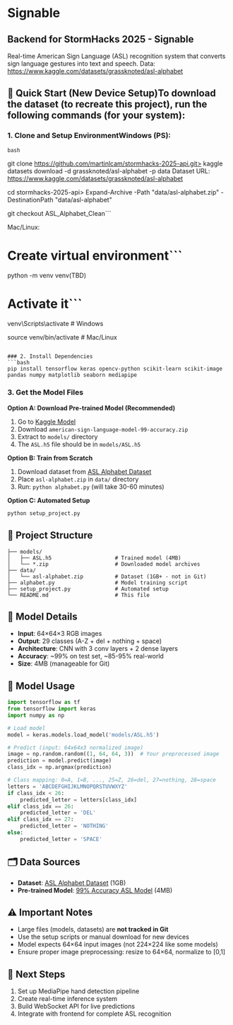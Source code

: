 # Signable
## Backend for StormHacks 2025 - Signable



Real-time American Sign Language (ASL) recognition system that converts sign language gestures into text and speech. Data: https://www.kaggle.com/datasets/grassknoted/asl-alphabet



## 🚀 Quick Start (New Device Setup)To download the dataset (to recreate this project), run the following commands (for your system):



### 1. Clone and Setup EnvironmentWindows (PS):

```bash```

git clone https://github.com/martinlcam/stormhacks-2025-api.git> kaggle datasets download -d grassknoted/asl-alphabet -p data Dataset URL: https://www.kaggle.com/datasets/grassknoted/asl-alphabet

cd stormhacks-2025-api> Expand-Archive -Path "data/asl-alphabet.zip" -DestinationPath "data/asl-alphabet"

git checkout ASL_Alphabet_Clean```

Mac/Linux:

# Create virtual environment```

python -m venv venv(TBD)

# Activate it```

venv\Scripts\activate  # Windows

source venv/bin/activate  # Mac/Linux
```

### 2. Install Dependencies
```bash
pip install tensorflow keras opencv-python scikit-learn scikit-image pandas numpy matplotlib seaborn mediapipe
```

### 3. Get the Model Files

**Option A: Download Pre-trained Model (Recommended)**
1. Go to [Kaggle Model](https://www.kaggle.com/datasets/namanmanchanda/american-sign-language-model-99-accuracy)
2. Download `american-sign-language-model-99-accuracy.zip`
3. Extract to `models/` directory
4. The `ASL.h5` file should be in `models/ASL.h5`

**Option B: Train from Scratch**
1. Download dataset from [ASL Alphabet Dataset](https://www.kaggle.com/datasets/grassknoted/asl-alphabet)
2. Place `asl-alphabet.zip` in `data/` directory  
3. Run: `python alphabet.py` (will take 30-60 minutes)

**Option C: Automated Setup**
```bash
python setup_project.py
```

## 📁 Project Structure
```
├── models/
│   ├── ASL.h5                    # Trained model (4MB)
│   └── *.zip                     # Downloaded model archives
├── data/
│   └── asl-alphabet.zip          # Dataset (1GB+ - not in Git)
├── alphabet.py                   # Model training script
├── setup_project.py              # Automated setup
└── README.md                     # This file
```

## 🧠 Model Details
- **Input**: 64×64×3 RGB images
- **Output**: 29 classes (A-Z + del + nothing + space)
- **Architecture**: CNN with 3 conv layers + 2 dense layers  
- **Accuracy**: ~99% on test set, ~85-95% real-world
- **Size**: 4MB (manageable for Git)

## 🔧 Model Usage
```python
import tensorflow as tf
from tensorflow import keras
import numpy as np

# Load model
model = keras.models.load_model('models/ASL.h5')

# Predict (input: 64x64x3 normalized image)
image = np.random.random((1, 64, 64, 3))  # Your preprocessed image
prediction = model.predict(image)
class_idx = np.argmax(prediction)

# Class mapping: 0=A, 1=B, ..., 25=Z, 26=del, 27=nothing, 28=space
letters = 'ABCDEFGHIJKLMNOPQRSTUVWXYZ'
if class_idx < 26:
    predicted_letter = letters[class_idx]
elif class_idx == 26:
    predicted_letter = 'DEL'
elif class_idx == 27:
    predicted_letter = 'NOTHING'
else:
    predicted_letter = 'SPACE'
```

## 🗂️ Data Sources
- **Dataset**: [ASL Alphabet Dataset](https://www.kaggle.com/datasets/grassknoted/asl-alphabet) (1GB)
- **Pre-trained Model**: [99% Accuracy ASL Model](https://www.kaggle.com/datasets/namanmanchanda/american-sign-language-model-99-accuracy) (4MB)

## ⚠️ Important Notes
- Large files (models, datasets) are **not tracked in Git**
- Use the setup scripts or manual download for new devices
- Model expects 64×64 input images (not 224×224 like some models)
- Ensure proper image preprocessing: resize to 64×64, normalize to [0,1]

## 🧩 Next Steps
1. Set up MediaPipe hand detection pipeline
2. Create real-time inference system  
3. Build WebSocket API for live predictions
4. Integrate with frontend for complete ASL recognition